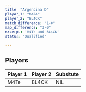 ```yaml
---
title: "Argentina D"
player_1: "M4Te"
player_2: "BL4CK"
match_difference: "1-0"
map_difference: "3-0"
excerpt: "M4Te and BL4CK"
status: "Qualified"

---
```

## Players

| Player 1 | Player 2 | Subsitute |
| -- | -- | -- |
| M4Te | BL4CK | NIL |
